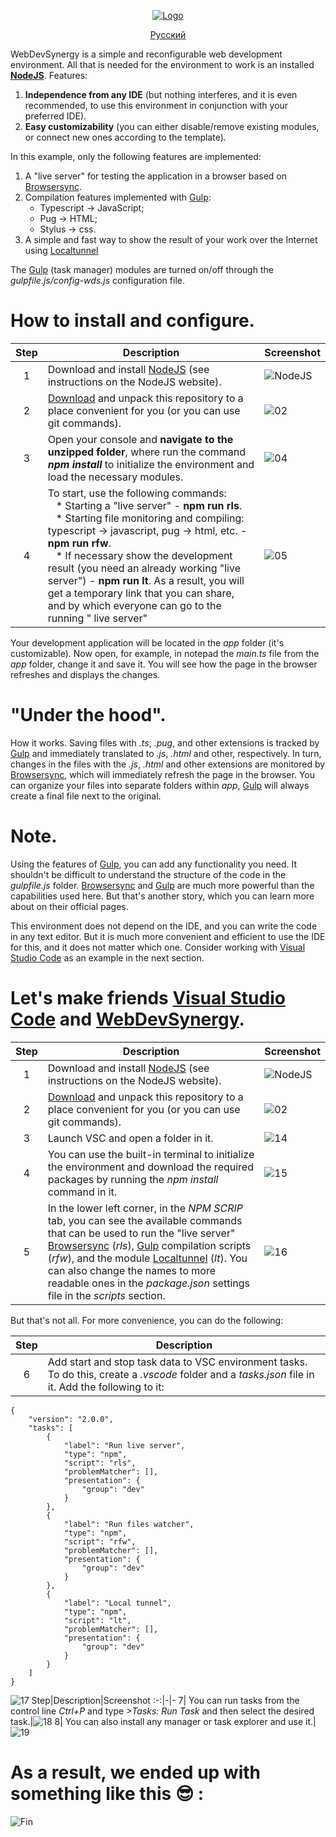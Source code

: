 <div align="center"><ins>

![Logo](https://user-images.githubusercontent.com/5076458/110127198-666fac00-7dd6-11eb-9822-ccc973f41ee6.png)

[Русский](/README_RU.md)

</ins></div>

WebDevSynergy is a simple and reconfigurable web development environment. All that is needed for the environment to work is an installed [**NodeJS**](https://nodejs.org). Features:
1. **Independence from any IDE** (but nothing interferes, and it is even recommended, to use this environment in conjunction with your preferred IDE).
2. **Easy customizability** (you can either disable/remove existing modules, or connect new ones according to the template).

In this example, only the following features are implemented:
1. A "live server" for testing the application in a browser based on [Browsersync](https://www.browsersync.io/).
2. Compilation features implemented with [Gulp](https://gulpjs.com/):
   * Typescript -> JavaScript;
   * Pug -> HTML;
   * Stylus -> css.
3. A simple and fast way to show the result of your work over the Internet using [Localtunnel](https://theboroer.github.io/localtunnel-www/)

The [Gulp](https://gulpjs.com/) (task manager) modules are turned on/off through the _gulpfile.js/config-wds.js_ configuration file.
 
# How to install and configure.
Step|Description|Screenshot
:-:|-|-
1| Download and install [NodeJS](https://nodejs.org/en/) (see instructions on the NodeJS website).| ![NodeJS](https://nodejs.org/static/images/logo-light.svg)
2| [Download](https://github.com/IPcorps/WebDevSynergy/archive/main.zip) and unpack this repository to a place convenient for you (or you can use git commands).|![02](https://user-images.githubusercontent.com/5076458/110133984-fa914180-7ddd-11eb-8e98-b14a93e539de.jpg)
3| Open your console and **navigate to the unzipped folder**, where run the command  _**npm install**_ to initialize the environment and load the necessary modules.|![04](https://user-images.githubusercontent.com/5076458/110135037-1c3ef880-7ddf-11eb-9054-96694d3ed05b.jpg)
4| To start, use the following commands:<br>&nbsp;&nbsp;&nbsp;* Starting a "live server" - **npm run rls**.<br>&nbsp;&nbsp;&nbsp;* Starting file monitoring and compiling: typescript -> javascript, pug -> html, etc. - **npm run rfw**.<br>&nbsp;&nbsp;&nbsp;* If necessary show the development result (you need an already working "live server") - **npm run lt**. As a result, you will get a temporary link that you can share, and by which everyone can go to the running " live server" |![05](https://user-images.githubusercontent.com/5076458/110136489-ccf9c780-7de0-11eb-8f44-238394d84fcd.jpg)

Your development application will be located in the _app_ folder (it's customizable). Now open, for example, in notepad the _main.ts_ file from the _app_ folder, change it and save it. You will see how the page in the browser refreshes and displays the changes.

# "Under the hood".

 How it works. Saving files with _.ts_, _.pug_, and other extensions is tracked by [Gulp](https://gulpjs.com/) and immediately translated to _.js_, _.​​html_ and other, respectively. In turn, changes in the files with the _.js_, _.html_ and other extensions are monitored by [Browsersync](https://www.browsersync.io/), which will immediately refresh the page in the browser. You can organize your files into separate folders within _app_, [Gulp](https://gulpjs.com/) will always create a final file next to the original.

# Note.

Using the features of [Gulp](https://gulpjs.com/), you can add any functionality you need. It shouldn't be difficult to understand the structure of the code in the _gulpfile.js_ folder. [Browsersync](https://www.browsersync.io/) and [Gulp](https://gulpjs.com/) are much more powerful than the capabilities used here. But that's another story, which you can learn more about on their official pages.

This environment does not depend on the IDE, and you can write the code in any text editor. But it is much more convenient and efficient to use the IDE for this, and it does not matter which one. Consider working with [Visual Studio Code](https://code.visualstudio.com/) as an example in the next section.

# Let's make friends [Visual Studio Code](https://code.visualstudio.com/) and [WebDevSynergy](https://github.com/IPcorps/WebDevSynergy).
Step|Description|Screenshot
:-:|-|-
1| Download and install [NodeJS](https://nodejs.org/en/) (see instructions on the NodeJS website).| ![NodeJS](https://nodejs.org/static/images/logo-light.svg)
2| [Download](https://github.com/IPcorps/WebDevSynergy/archive/main.zip) and unpack this repository to a place convenient for you (or you can use git commands).|![02](https://user-images.githubusercontent.com/5076458/110133984-fa914180-7ddd-11eb-8e98-b14a93e539de.jpg)
3| Launch VSC and open a folder in it.|![14](https://user-images.githubusercontent.com/5076458/110156516-1c97bd80-7df8-11eb-9602-70e8b44bc8bc.jpg)
4| You can use the built-in terminal to initialize the environment and download the required packages by running the _npm install_ command in it.|![15](https://user-images.githubusercontent.com/5076458/113714079-b18c2000-96f0-11eb-927e-d5723c75ed8e.jpg)
5| In the lower left corner, in the _NPM SCRIP_ tab, you can see the available commands that can be used to run the "live server" [Browsersync](https://www.browsersync.io/) (_rls_), [Gulp](https://gulpjs.com/) compilation scripts (_rfw_), and the module [Localtunnel](https://theboroer.github.io/localtunnel-www/) (_lt_). You can also change the names to more readable ones in the _package.json_ settings file in the _scripts_ section.|![16](https://user-images.githubusercontent.com/5076458/113714098-b8b32e00-96f0-11eb-9ea4-03c9f84fab4a.jpg)

But that's not all. For more convenience, you can do the following:

Step|Description
:-:|-
6| Add start and stop task data to VSC environment tasks. To do this, create a _.vscode_ folder and a _tasks.json_ file in it. Add the following to it:
    {
    	"version": "2.0.0",
    	"tasks": [
    		{
    			"label": "Run live server",
    			"type": "npm",
    			"script": "rls",
    			"problemMatcher": [],
    			"presentation": {
    				"group": "dev"
    			}
    		},
    		{
    			"label": "Run files watcher",
    			"type": "npm",
    			"script": "rfw",
    			"problemMatcher": [],
    			"presentation": {
    				"group": "dev"
    			}
    		},
    		{
    			"label": "Local tunnel",
    			"type": "npm",
    			"script": "lt",
    			"problemMatcher": [],
    			"presentation": {
    				"group": "dev"
    			}
    		}
    	]
    }
![17](https://user-images.githubusercontent.com/5076458/113714122-bf41a580-96f0-11eb-987c-81d1079e3b35.jpg)
Step|Description|Screenshot
:-:|-|-
7| You can run tasks from the control line _Ctrl+P_ and type _>Tasks: Run Task_ and then select the desired task.|![18](https://user-images.githubusercontent.com/5076458/113714135-c36dc300-96f0-11eb-9ba0-e2064fc6a16c.gif)
8| You can also install any manager or task explorer and use it.|![19](https://user-images.githubusercontent.com/5076458/113714168-c799e080-96f0-11eb-8308-d95cccd73345.jpg)

# As a result, we ended up with something like this 😎 :

![Fin](https://user-images.githubusercontent.com/5076458/113714180-cb2d6780-96f0-11eb-8cb9-87b3a1f5b942.gif)